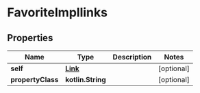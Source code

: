 
# FavoriteImpllinks

## Properties
| Name | Type | Description | Notes |
| ------------ | ------------- | ------------- | ------------- |
| **self** | [**Link**](Link.md) |  |  [optional] |
| **propertyClass** | **kotlin.String** |  |  [optional] |



